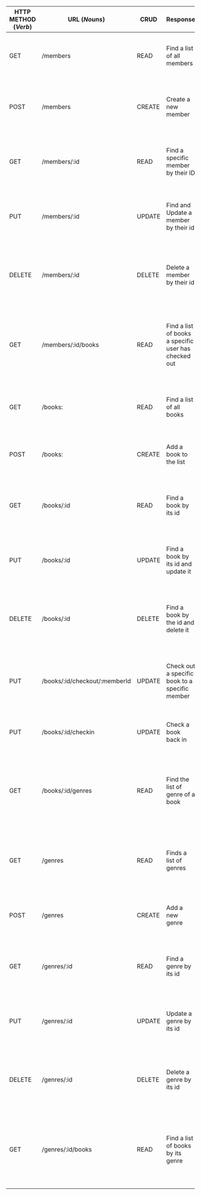 | HTTP METHOD (_Verb_) | URL (_Nouns_) | CRUD | Response | Notes |
| -------------------- | ------------- | ---- | -------- | ----- |
| GET |	/members |	READ |	Find a list of all members |	200 OK: Retrieve a list of all members / 404 Not Found
| POST | /members |	CREATE |	Create a new member	 | 201 Created: Create a new member / 400 Bad Request
| GET |	/members/:id |	READ |	Find a specific member by their ID |	200 OK: Retrieve a specific member by their ID / 404 Not Found
| PUT |	/members/:id |	UPDATE |	Find and Update a member by their id |	200 OK: Update a specific member by their ID / 400 Bad Request
| DELETE |	/members/:id |	DELETE |	Delete a member by their id	 | 204 No Content: Delete a specific member by their ID / 400 Bad Request
| GET |	/members/:id/books |	READ |	Find a list of books a specific user has checked out |	200 OK: Retrieve a list of books checked out by a specific member / 404 Not Found
| GET |	/books:	 | READ	| Find a list of all books |	200 OK: Retrieve a list of all books / 404 Not Found
| POST |	/books:	| CREATE |	Add a book to the list |	201 Created: Create a new book / 400 Bad Request
| GET |	/books/:id |	READ |	Find a book by its id |	200 OK: Retrieve a specific book by its ID / 404 Not Found 
| PUT |	/books/:id |	UPDATE |	Find a book by its id and update it |	200 OK: Update a specific book by its ID / 400 Bad Request
| DELETE |	/books/:id |	DELETE |	Find a book by the id and delete it |	204 No Content: Delete a specific book by its ID /400 Bad Request
| PUT |	/books/:id/checkout/:memberId |	UPDATE |	Check out a specific book to a specific member |	200 OK: Check out a book to a specific member by their ID / 400 Bad Request
| PUT |	/books/:id/checkin |	UPDATE |	Check a book back in |	200 OK: Check in a book / 400 Bad Request
| GET |	/books/:id/genres |	READ |	Find the list of genre of a book |	200 OK: Retrieve a list of genres associated with a specific book / 404 Not Found
| GET |	/genres	| READ |	Finds a list of genres	 | 200 OK: Associate a genre with a specific book / 404 Not Found
| POST |	/genres	| CREATE |	Add a new genre	 | 201 Created: Create a new genre / 400 Bad Request
| GET |	/genres/:id	 | READ	 |Find a genre by its id |	200 OK: Retrieve a specific genre by its ID / 404 Not Found
| PUT |	/genres/:id	 | UPDATE |	Update a genre by its id |	200 OK: Update a specific genre by its ID / 400 Bad Request
| DELETE |	/genres/:id |	DELETE |	Delete a genre by its id |	204 No Content: Delete a specific genre by its ID /400 Bad Request
| GET |	/genres/:id/books |	READ |	Find a list of books by its genre |	200 OK: Retrieve a list of books associated with a specific genre /404 Not Found